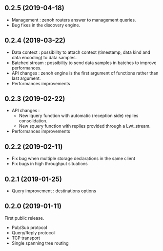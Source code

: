 ## 0.2.5 (2019-04-18)

- Management : zenoh routers answer to management queries.
- Bug fixes in the discovery engine.

## 0.2.4 (2019-03-22)

- Data context : possibility to attach context (timestamp, data kind and data encoding) to data samples.
- Batched stream : possibility to send data samples in batches to improve performances.
- API changes : zenoh engine is the first argument of functions rather than last argument.
- Performances improvements

## 0.2.3 (2019-02-22)

- API changes : 
    - New lquery function with automatic (reception side) replies consolidation.
    - New squery function with replies provided through a Lwt_stream.
- Performances improvements

## 0.2.2 (2019-02-11)

- Fix bug when multiple storage declarations in the same client
- Fix bugs in high throughput situations

## 0.2.1 (2019-01-25)

- Query improvement : destinations options

## 0.2.0 (2019-01-11)

First public release.

- Pub/Sub protocol
- Query/Reply protocol
- TCP transport 
- Single spanning tree routing